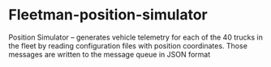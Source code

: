 # Fleetman-position-simulator
Position Simulator – generates vehicle telemetry for each of the 40 trucks in the fleet by reading configuration files with position coordinates. 
Those messages are written to the message queue in JSON format

